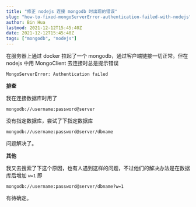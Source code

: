 ```yaml
---
title: "修正 nodejs 连接 mongodb 时出现的错误"
slug: "how-to-fixed-mongoServerError-authentication-failed-with-nodejs"
author: Bin Hua
lastmod: 2021-12-12T15:45:40Z
date: 2021-12-12T15:45:40Z
tags: ["mongodb", "nodejs"]
---
```


在服务器上通过 docker 拉起了一个 mongodb，通过客户端链接一切正常。但在 nodejs 中用 MongoClient 去连接时总是提示错误

```
MongoServerError: Authentication failed
```

**排查**

我在连接数据库时用了

```
mongodb://username:password@server
```

没有指定数据库，尝试了下指定数据库

```
mongodb://username:password@server/dbname
```

问题解决了。

**其他**

我又去搜索了下这个原因，也有人遇到这样的问题，不过他们的解决办法是在数据库后增加 `w=1` 即

```
mongodb://username:password@server/dbname?w=1
```

有待确定。
